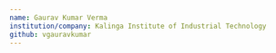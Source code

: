 ```yaml
---
name: Gaurav Kumar Verma
institution/company: Kalinga Institute of Industrial Technology
github: vgauravkumar
---
```

